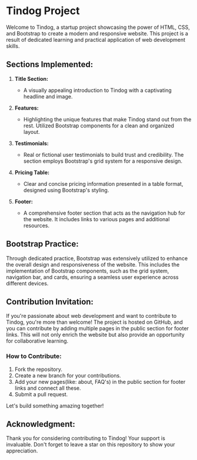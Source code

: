 # Tindog Project

Welcome to Tindog, a startup project showcasing the power of HTML, CSS, and Bootstrap to create a modern and responsive website. This project is a result of dedicated learning and practical application of web development skills.

## Sections Implemented:

1. **Title Section:**
   - A visually appealing introduction to Tindog with a captivating headline and image.

2. **Features:**
   - Highlighting the unique features that make Tindog stand out from the rest. Utilized Bootstrap components for a clean and organized layout.

3. **Testimonials:**
   - Real or fictional user testimonials to build trust and credibility. The section employs Bootstrap's grid system for a responsive design.

4. **Pricing Table:**
   - Clear and concise pricing information presented in a table format, designed using Bootstrap's styling.

5. **Footer:**
   - A comprehensive footer section that acts as the navigation hub for the website. It includes links to various pages and additional resources.

## Bootstrap Practice:

Through dedicated practice, Bootstrap was extensively utilized to enhance the overall design and responsiveness of the website. This includes the implementation of Bootstrap components, such as the grid system, navigation bar, and cards, ensuring a seamless user experience across different devices.

## Contribution Invitation:

If you're passionate about web development and want to contribute to Tindog, you're more than welcome! The project is hosted on GitHub, and you can contribute by adding multiple pages in the public section for footer links. This will not only enrich the website but also provide an opportunity for collaborative learning.

### How to Contribute:
1. Fork the repository.
2. Create a new branch for your contributions.
3. Add your new pages(like: about, FAQ's) in the public section for footer links and connect all these.
4. Submit a pull request.

Let's build something amazing together!

## Acknowledgment:

Thank you for considering contributing to Tindog! Your support is invaluable. Don't forget to leave a star on this repository to show your appreciation.